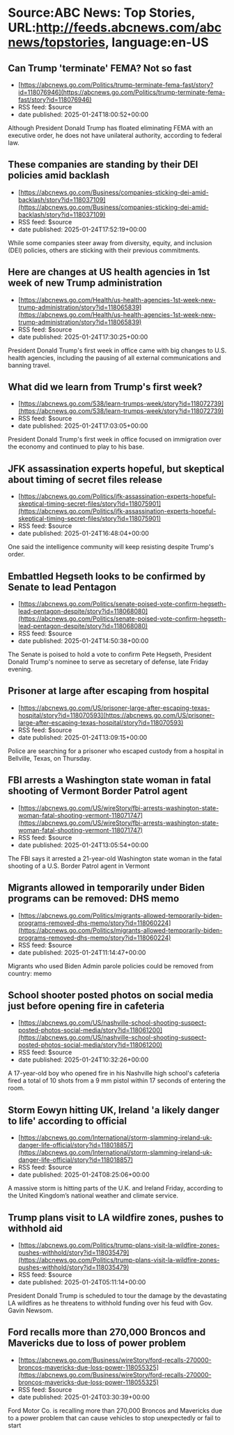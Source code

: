 # Source:ABC News: Top Stories, URL:http://feeds.abcnews.com/abcnews/topstories, language:en-US

## Can Trump 'terminate' FEMA? Not so fast
 - [https://abcnews.go.com/Politics/trump-terminate-fema-fast/story?id=118076946](https://abcnews.go.com/Politics/trump-terminate-fema-fast/story?id=118076946)
 - RSS feed: $source
 - date published: 2025-01-24T18:00:52+00:00

Although President Donald Trump has floated eliminating FEMA with an executive order, he does not have unilateral authority, according to federal law.

## These companies are standing by their DEI policies amid backlash
 - [https://abcnews.go.com/Business/companies-sticking-dei-amid-backlash/story?id=118037109](https://abcnews.go.com/Business/companies-sticking-dei-amid-backlash/story?id=118037109)
 - RSS feed: $source
 - date published: 2025-01-24T17:52:19+00:00

While some companies steer away from diversity, equity, and inclusion (DEI) policies, others are sticking with their previous commitments.

## Here are changes at US health agencies in 1st week of new Trump administration
 - [https://abcnews.go.com/Health/us-health-agencies-1st-week-new-trump-administration/story?id=118065839](https://abcnews.go.com/Health/us-health-agencies-1st-week-new-trump-administration/story?id=118065839)
 - RSS feed: $source
 - date published: 2025-01-24T17:30:25+00:00

President Donald Trump's first week in office came with big changes to U.S. health agencies, including the pausing of all external communications and banning travel.

## What did we learn from Trump's first week?
 - [https://abcnews.go.com/538/learn-trumps-week/story?id=118072739](https://abcnews.go.com/538/learn-trumps-week/story?id=118072739)
 - RSS feed: $source
 - date published: 2025-01-24T17:03:05+00:00

President Donald Trump's first week in office focused on immigration over the economy and continued to play to his base.

## JFK assassination experts hopeful, but skeptical about timing of secret files release
 - [https://abcnews.go.com/Politics/jfk-assassination-experts-hopeful-skeptical-timing-secret-files/story?id=118075901](https://abcnews.go.com/Politics/jfk-assassination-experts-hopeful-skeptical-timing-secret-files/story?id=118075901)
 - RSS feed: $source
 - date published: 2025-01-24T16:48:04+00:00

One said the intelligence community will keep resisting despite Trump's order.

## Embattled Hegseth looks to be confirmed by Senate to lead Pentagon
 - [https://abcnews.go.com/Politics/senate-poised-vote-confirm-hegseth-lead-pentagon-despite/story?id=118068080](https://abcnews.go.com/Politics/senate-poised-vote-confirm-hegseth-lead-pentagon-despite/story?id=118068080)
 - RSS feed: $source
 - date published: 2025-01-24T14:50:38+00:00

The Senate is poised to hold a vote to confirm Pete Hegseth, President Donald Trump's nominee to serve as secretary of defense, late Friday evening.

## Prisoner at large after escaping from hospital
 - [https://abcnews.go.com/US/prisoner-large-after-escaping-texas-hospital/story?id=118070593](https://abcnews.go.com/US/prisoner-large-after-escaping-texas-hospital/story?id=118070593)
 - RSS feed: $source
 - date published: 2025-01-24T13:09:15+00:00

Police are searching for a prisoner who escaped custody from a hospital in Bellville, Texas, on Thursday.

## FBI arrests a Washington state woman in fatal shooting of Vermont Border Patrol agent
 - [https://abcnews.go.com/US/wireStory/fbi-arrests-washington-state-woman-fatal-shooting-vermont-118071747](https://abcnews.go.com/US/wireStory/fbi-arrests-washington-state-woman-fatal-shooting-vermont-118071747)
 - RSS feed: $source
 - date published: 2025-01-24T13:05:54+00:00

The FBI says it arrested a 21-year-old Washington state woman in the fatal shooting of a U.S. Border Patrol agent in Vermont

## Migrants allowed in temporarily under Biden programs can be removed: DHS memo
 - [https://abcnews.go.com/Politics/migrants-allowed-temporarily-biden-programs-removed-dhs-memo/story?id=118060224](https://abcnews.go.com/Politics/migrants-allowed-temporarily-biden-programs-removed-dhs-memo/story?id=118060224)
 - RSS feed: $source
 - date published: 2025-01-24T11:14:47+00:00

Migrants who used Biden Admin parole policies could be removed from country: memo

## School shooter posted photos on social media just before opening fire in cafeteria
 - [https://abcnews.go.com/US/nashville-school-shooting-suspect-posted-photos-social-media/story?id=118061200](https://abcnews.go.com/US/nashville-school-shooting-suspect-posted-photos-social-media/story?id=118061200)
 - RSS feed: $source
 - date published: 2025-01-24T10:32:26+00:00

A 17-year-old boy who opened fire in his Nashville high school's cafeteria fired a total of 10 shots from a 9 mm pistol within 17 seconds of entering the room.

## Storm Eowyn hitting UK, Ireland 'a likely danger to life' according to official
 - [https://abcnews.go.com/International/storm-slamming-ireland-uk-danger-life-official/story?id=118018857](https://abcnews.go.com/International/storm-slamming-ireland-uk-danger-life-official/story?id=118018857)
 - RSS feed: $source
 - date published: 2025-01-24T08:25:06+00:00

A massive storm is hitting parts of the U.K. and Ireland Friday, according to the United Kingdom’s national weather and climate service.

## Trump plans visit to LA wildfire zones, pushes to withhold aid
 - [https://abcnews.go.com/Politics/trump-plans-visit-la-wildfire-zones-pushes-withhold/story?id=118035479](https://abcnews.go.com/Politics/trump-plans-visit-la-wildfire-zones-pushes-withhold/story?id=118035479)
 - RSS feed: $source
 - date published: 2025-01-24T05:11:14+00:00

President Donald Trump is scheduled to tour the damage by the devastating LA wildfires as he threatens to withhold funding over his feud with Gov. Gavin Newsom.

## Ford recalls more than 270,000 Broncos and Mavericks due to loss of power problem
 - [https://abcnews.go.com/Business/wireStory/ford-recalls-270000-broncos-mavericks-due-loss-power-118055325](https://abcnews.go.com/Business/wireStory/ford-recalls-270000-broncos-mavericks-due-loss-power-118055325)
 - RSS feed: $source
 - date published: 2025-01-24T03:30:39+00:00

Ford Motor Co. is recalling more than 270,000 Broncos and Mavericks due to a power problem that can cause vehicles to stop unexpectedly or fail to start

